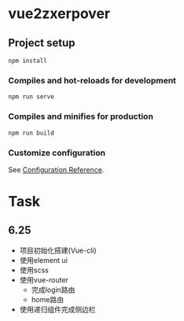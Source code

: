 # vue2zxerpover

## Project setup
```
npm install
```

### Compiles and hot-reloads for development
```
npm run serve
```

### Compiles and minifies for production
```
npm run build
```

### Customize configuration
See [Configuration Reference](https://cli.vuejs.org/config/).



# Task

## 6.25

- 项目初始化搭建(Vue-cli)
- 使用element ui
- 使用scss
- 使用vue-router
  - 完成login路由
  - home路由
- 使用递归组件完成侧边栏